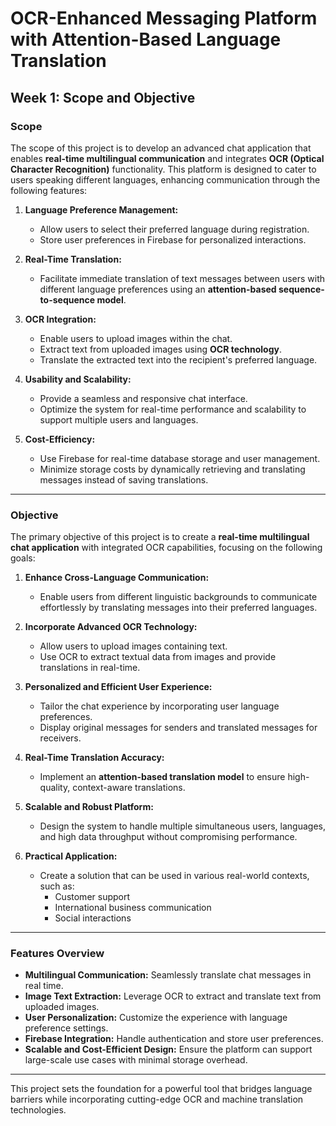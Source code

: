 # OCR-Enhanced Messaging Platform with Attention-Based Language Translation

## Week 1: Scope and Objective

### **Scope**
The scope of this project is to develop an advanced chat application that enables **real-time multilingual communication** and integrates **OCR (Optical Character Recognition)** functionality. This platform is designed to cater to users speaking different languages, enhancing communication through the following features:

1. **Language Preference Management:**
   - Allow users to select their preferred language during registration.
   - Store user preferences in Firebase for personalized interactions.

2. **Real-Time Translation:**
   - Facilitate immediate translation of text messages between users with different language preferences using an **attention-based sequence-to-sequence model**.

3. **OCR Integration:**
   - Enable users to upload images within the chat.
   - Extract text from uploaded images using **OCR technology**.
   - Translate the extracted text into the recipient's preferred language.

4. **Usability and Scalability:**
   - Provide a seamless and responsive chat interface.
   - Optimize the system for real-time performance and scalability to support multiple users and languages.

5. **Cost-Efficiency:**
   - Use Firebase for real-time database storage and user management.
   - Minimize storage costs by dynamically retrieving and translating messages instead of saving translations.

---

### **Objective**
The primary objective of this project is to create a **real-time multilingual chat application** with integrated OCR capabilities, focusing on the following goals:

1. **Enhance Cross-Language Communication:**
   - Enable users from different linguistic backgrounds to communicate effortlessly by translating messages into their preferred languages.

2. **Incorporate Advanced OCR Technology:**
   - Allow users to upload images containing text.
   - Use OCR to extract textual data from images and provide translations in real-time.

3. **Personalized and Efficient User Experience:**
   - Tailor the chat experience by incorporating user language preferences.
   - Display original messages for senders and translated messages for receivers.

4. **Real-Time Translation Accuracy:**
   - Implement an **attention-based translation model** to ensure high-quality, context-aware translations.

5. **Scalable and Robust Platform:**
   - Design the system to handle multiple simultaneous users, languages, and high data throughput without compromising performance.

6. **Practical Application:**
   - Create a solution that can be used in various real-world contexts, such as:
     - Customer support
     - International business communication
     - Social interactions

---

### **Features Overview**
- **Multilingual Communication:** Seamlessly translate chat messages in real time.
- **Image Text Extraction:** Leverage OCR to extract and translate text from uploaded images.
- **User Personalization:** Customize the experience with language preference settings.
- **Firebase Integration:** Handle authentication and store user preferences.
- **Scalable and Cost-Efficient Design:** Ensure the platform can support large-scale use cases with minimal storage overhead.

---

This project sets the foundation for a powerful tool that bridges language barriers while incorporating cutting-edge OCR and machine translation technologies.
